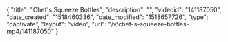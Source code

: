 {
    "title": "Chef's Squeeze Bottles",
    "description": "",
    "videoid": "141187050",
    "date_created": "1518460336",
    "date_modified": "1518657726",
    "type": "captivate",
    "layout": "video",
    "url": "\/v\/chef-s-squeeze-bottles-mp4\/141187050"
}